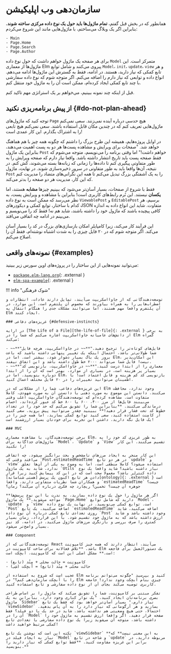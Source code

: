# سازمان‌دهی وب اپلیکیشن

همانطور که در بخش قبل گفتم، **تمام ماژول‌ها باید حول یک نوع داده مرکزی ساخته شوند.** بنابراین اگر یک وبلاگ می‌ساختم، با ماژول‌هایی مانند این شروع می‌کردم:

```
- Main
- Page.Home
- Page.Search
- Page.Author
```

برای هر صفحه یک ماژول خواهم داشت که حول نوع داده `Model` متمرکز است. این ماژول‌ها از معماری Elm پیروی می‌کنند و شامل توابع `Model`، `init`، `update`، `view` و هر تابع کمکی که نیاز دارید، هستند. در ادامه، فقط به گسترش این ماژول‌ها ادامه می‌دهم. انواع داده و توابعی که نیاز دارم را اضافه می‌کنم. اگر متوجه شوم که نوع داده سفارشی با چند تابع کمکی ایجاد کرده‌ام، ممکن است آن را به ماژول خود منتقل کنم.

قبل از اینکه چند نمونه ببینیم، می‌خواهم بر یک استراتژی مهم تاکید کنم.

## از پیش برنامه‌ریزی نکنید {#do-not-plan-ahead}

توجه کنید که ماژول‌های `Page` هیچ حدسی درباره آینده نمی‌زنند. سعی نمی‌کنم ماژول‌هایی تعریف کنم که در چندین مکان قابل استفاده باشند. سعی نمی‌کنم هیچ تابعی را به اشتراک بگذارم. این کار عمدی است!

در اوایل پروژه‌هایم، همیشه این طرح بزرگ را داشتم که چگونه همه چیز با هم هماهنگ خواهد شد. "صفحات برای ویرایش و مشاهده پست‌ها هر دو به پست اهمیت می‌دهند، بنابراین یک ماژول `Post` خواهم داشت!" اما وقتی برنامه را می‌نویسم، متوجه می‌شوم که فقط صفحه پست باید تاریخ انتشار داشته باشد. واقعا نیاز دارم که صفحه ویرایش را به طور متفاوتی پیگیری کنم تا داده‌ها را زمانی که زبانه‌ها بسته می‌شوند، کَش کنم. در نتیجه، آن‌ها واقعا باید به طور متفاوتی در سرور ذخیره‌سازی شوند. در نهایت، ماژول `Post` را به یک آشفتگی بزرگ تبدیل می‌کنم تا همه این نگرانی‌های متضاد را مدیریت کنم که این کار، مدیریت هر دو صفحه را بدتر می‌کند.

فقط با شروع از صفحات، بسیار آسان‌تر می‌شود که ببینیم چیزها **مشابه** هستند، اما **یکسان** نیستند. این نُرم رابط‌های کاربری است! بنابراین با مشاهده و ویرایش پست، به نظر می‌رسد که ممکن است به نوع داده `ViewablePost` و `EditablePost` برسیم، هر کدام با ساختار، توابع کمکی و دیکودِرهای JSON متفاوت. شاید این انواع داده به اندازه کافی پیچیده باشند که ماژول خود را داشته باشند، شاید هم نه! فقط کد را می‌نویسم و می‌بینم در ادامه چه اتفاقی می‌افتد.

این فرآیند کار می‌کند، زیرا کامپایلر امکان بازسازی‌های بزرگ در کد را بسیار آسان می‌کند. اگر متوجه شوم که در ۲۰ فایل چیزی را به شدت اشتباه نوشته‌ام، فقط آن را اصلاح می‌کنم.

## نمونه‌های واقعی {#examples}

می‌توانید نمونه‌هایی از این ساختار را در پروژه‌های اوپن سورس زیر ببینید:

- [`package.elm-lang.org`][gh-elm-packages]{: .external }
- [`elm-spa-example`][gh-elm-spa]{: .external }

!!! info "شوک فرهنگی"

	توسعه‌دهندگانی که از جاوااسکریپت می‌آیند، تمایل دارند عادات، انتظارات و اضطراب‌هایی را به همراه بیاورند که مخصوص آن پلتفرم است. این موارد، در آن پلتفرم واقعا مهم هستند، اما می‌توانند مشکلات جدی را هنگام انتقال به Elm ایجاد کنند.

	### غریزه‌های دفاعی {#defensive-instincts}

	در ارایه [The Life of a File][the-life-of-file]{: .external } به برخی از دانش‌های عامیانه جاوااسکریپت اشاره می‌کنم که شما را در Elm گمراه می‌کند:

	- ~~**"فایل‌های کوتاه‌تر را ترجیح دهید."**~~ در جاوااسکریپت، هرچه فایل شما طولانی‌تر باشد، احتمال اینکه یک تغییر پنهانی داشته باشید که باعث بروز یک باگ بسیار دشوار شود، بیشتر است. اما در Elm، این امکان‌پذیر نیست! فایل شما می‌تواند ۲۰۰۰ خط طول داشته باشد و این اتفاق نیفتد.
	- ~~**"معماری را از ابتدا درست کنید."**~~ در جاوااسکریپت، بازنویسی کد بسیار پر هزینه است. در بسیاری از موارد، بهتر است که آن را از ابتدا دوباره بنویسید. اما در Elm، بازنویسی کد کم هزینه و قابل اعتماد است! با اطمینان می‌توانید تغییرات را در ۲۰ فایل مختلف اعمال کنید.

	این غریزه‌های دفاعی، شما را از مشکلاتی که در Elm وجود ندارد، محافظت می‌کنند. دانستن این موضوع به صورت ذهنی با دانستن آن به صورت شهودی، کاملا متفاوت است. مشاهده کرده‌ام که توسعه‌دهندگان جاوااسکریپت اغلب وقتی می‌بینند فایل‌ها از مرز ۴۰۰، ۶۰۰ یا ۸۰۰ خط کد عبور کرده‌اند، احساس درماندگی می‌کنند. **بنابراین شما را تشویق می‌کنم که حد خود را در تعداد خطوط کد تحت فشار قرار دهید!** ببینید چقدر می‌توانید پیش بروید. سعی کنید از کامِنت استفاده کنید، سعی کنید توابع کمکی بسازید، اما همه چیز را در یک فایل نگه دارید. داشتن این تجربه برای خودتان بسیار ارزشمند است!

	### MVC

	برخی توسعه‌دهندگان، با مشاهده معماری Elm، به طور غریزی کد خود را به ماژول‌های جداگانه برای `Model`، `Update` و `View` تقسیم می‌کنند. این کار را نکنید!

	این کار منجر به ایجاد مرزهای نامشخص و بحث برانگیز می‌شود. چه اتفاقی می‌افتد وقتی که `Post.estimatedReadTime` در هر دو تابع `update` و `view` استفاده می‌شود؟ کاملا منطقی است، اما به وضوح به یکی از آن‌ها تعلق ندارد. شاید به یک ماژول `Utils` نیاز داشته باشید؟ شاید واقعا یک نوع داده کنترلر باشد؟ معمولا سخت است که در این کد پیمایش کنید زیرا قرار دادن هر تابع اکنون یک پرسش [هستی شناسانه][ontology]{: .external } است و همکاران شما نظریات متفاوتی دارند. واقعا `estimatedReadTime` چیست؟ جوهره آن چیست؟ تخمین؟ ریچارد چه فکری درباره آن می‌کند؟ زمان؟

	**اگر هر ماژول را حول یک نوع داده بسازید، به ندرت با این نوع پرسش‌ها مواجه می‌شوید.** یک ماژول `Page.Home` دارید که شامل توابع `Model`، `update` و `view` است. توابع کمکی می‌نویسید. در نهایت یک نوع داده `Post` اضافه می‌کنید. یک تابع `estimatedReadTime` اضافه می‌کنید. شاید روزی تعدادی تابع کمکی درباره آن نوع داده `Post` وجود داشته باشد و شاید ارزش داشته باشد که به ماژول خود تقسیم شود. با این قرارداد، زمان بسیار کمتری را صرف بررسی و بازنگری مرزهای ماژول می‌کنید. در ادامه، کد نیز بسیار واضح‌تر می‌شود.

	### Component

	توسعه‌دهندگانی که از React می‌آیند، انتظار دارند که همه چیز کامپونِنت باشد. **تلاش فعالانه برای ساخت کامپونِنت در Elm یک دستورالعمل برای فاجعه است.** مشکل اصلی این است که کامپونِنت، آبجِکت است:

	- کامپونِنت = حالت محلی + مِتُد (تابع)
	- حالت محلی + مِتُد (تابع) = آبجِکت (شِی)

	عجیب است که شروع به استفاده از Elm کنید و بپرسید "چگونه می‌توانم برنامه را با آبجِکت سازمان‌دهی کنم؟" در Elm چیزی بنام آبجِکت وجود ندارد! جامعه کاربری توصیه می‌کند بجای آن از نوع داده سفارشی و تابع استفاده کنید.

	تفکر مبتنی بر کامپونِنت، شما را تشویق می‌کند که ماژول را بر اساس طراحی بصری برنامه‌تان ایجاد کنید. "یک نوار کناری وجود دارد، بنابراین به یک ماژول `Sidebar` نیاز دارم." بسیار آسان‌تر خواهد بود که فقط یک تابع `viewSidebar` بسازید و هر آرگومانی که نیاز دارد را به آن پاس بدهید. احتمالا، حتی هیچ وضعیتی هم نداشته باشد. شاید در حد یک یا دو فیلد؟ فقط آن را در `Model` صفحه قرار دهید. اگر واقعا ارزش تقسیم به ماژول خود را داشته باشد، متوجه آن می‌شوید زیرا یک نوع داده سفارشی با تعدادی تابع کمکی مرتبط خواهید داشت!

	نکته این است که نوشتن یک تابع `viewSidebar` **به این معنی نیست** که نیاز به ایجاد فیلد در `Model` و شاخه در تابع `update` مربوطه دارید. در برابر این غریزه مقاومت کنید. **فقط توابع کمکی که نیاز دارید را بنویسید.**

[gh-elm-packages]: https://github.com/elm/package.elm-lang.org
[gh-elm-spa]: https://github.com/rtfeldman/elm-spa-example
[the-life-of-file]: https://youtu.be/XpDsk374LDE
[ontology]: https://en.wikipedia.org/wiki/Ontology